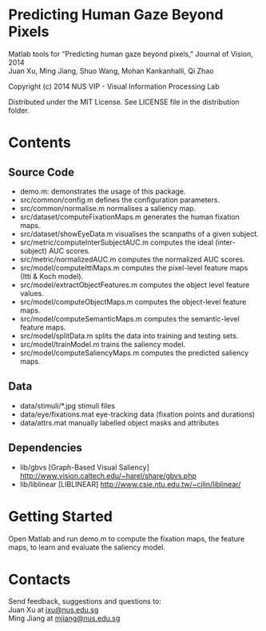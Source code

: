 Predicting Human Gaze Beyond Pixels
===================================
Matlab tools for "Predicting human gaze beyond pixels," Journal of Vision, 2014   
Juan Xu, Ming Jiang, Shuo Wang, Mohan Kankanhalli, Qi Zhao
 
Copyright (c) 2014 NUS VIP - Visual Information Processing Lab

Distributed under the MIT License.
See LICENSE file in the distribution folder.

Contents
================

## Source Code

- demo.m:                             demonstrates the usage of this package. 
- src/common/config.m                 defines the configuration parameters.
- src/common/normalise.m              normalises a saliency map.
- src/dataset/computeFixationMaps.m   generates the human fixation maps.
- src/dataset/showEyeData.m           visualises the scanpaths of a given subject.
- src/metric/computeInterSubjectAUC.m computes the ideal (inter-subject) AUC scores.
- src/metric/normalizedAUC.m          computes the normalized AUC scores.
- src/model/computeIttiMaps.m         computes the pixel-level feature maps (Itti & Koch model).
- src/model/extractObjectFeatures.m   computes the object level feature values.
- src/model/computeObjectMaps.m       computes the object-level feature maps.
- src/model/computeSemanticMaps.m     computes the semantic-level feature maps.
- src/model/splitData.m	              splits the data into training and testing sets.
- src/model/trainModel.m              trains the saliency model.
- src/model/computeSaliencyMaps.m     computes the predicted saliency maps.

## Data

- data/stimuli/*.jpg                  stimuli files
- data/eye/fixations.mat              eye-tracking data (fixation points and durations)
- data/attrs.mat                      manually labelled object masks and attributes

## Dependencies

- lib/gbvs 							  [Graph-Based Visual Saliency] <http://www.vision.caltech.edu/~harel/share/gbvs.php>
- lib/liblinear 				      [LIBLINEAR] <http://www.csie.ntu.edu.tw/~cjlin/liblinear/>

Getting Started
================

Open Matlab and run demo.m to compute the fixation maps, the feature maps, to learn and evaluate the saliency model.

Contacts
================

Send feedback, suggestions and questions to:   
Juan Xu at <jxu@nus.edu.sg>   
Ming Jiang at <mjiang@nus.edu.sg>
